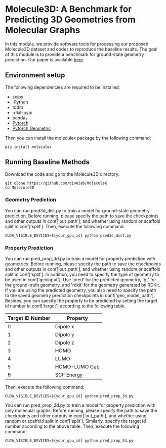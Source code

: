 # Molecule3D: A Benchmark for Predicting 3D Geometries from Molecular Graphs
In this module, we provide software tools for processing our proposed Molecule3D dataset and codes to reproduce the baseline results. The goal of this module is to provide a benchmark for ground-state geometry prediction. Our paper is available [here](https://openreview.net/forum?id=m5rEiGxOGiL).

## Environment setup
The following dependencies are required to be installed:

- scipy
- IPython
- tqdm
- rdkit-pypi
- pandas
- [Pytorch](https://pytorch.org/get-started/locally/)
- [Pytorch Geometric](https://pytorch-geometric.readthedocs.io/en/latest/notes/installation.html)

Then you can install the moleculex package by the following command:

```
pip install moleculex
```

## Running Baseline Methods

Download the code and go to the Molecule3D directory:

```
git clone https://github.com/divelab/MoleculeX
cd Molecule3D
```

### Geometry Prediction
You can run pred3d_dist.py to train a model for ground-state geometry prediction. Before running, please specify the path to save the checkpoints and other outputs in conf['out_path'], and whether using random or scaffold split in conf['split']. Then, execute the following command:

```
CUDA_VISIBLE_DEVICES=${your_gpu_id} python pred3d_dist.py
```

### Property Prediction
You can run pred_prop_3d.py to train a model for property prediction with geometries. Before running, please specify the path to save the checkpoints and other outputs in conf['out_path'], and whether using random or scaffold split in conf['split']. In addition, you need to specify the type of geometry to be used in conf['geoinput']. Use 'pred' for the predicted geometry, 'gt' for the ground-truth geometry, and 'rdkit' for the geometry generated by RDKit. If you are using the predicted geometry, you also need to specify the path to the saved geometry prediction checkpoints in conf['geo_model_path']. Besides, you can specify the property to be predicted by setting the target id number in conf['target'] according to the following table.

| Target ID Number | Property |
| ---------------- | -------- |
| 0 | Dipole x |
| 1 | Dipole y |
| 2 | Dipole z |
| 3 | HOMO |
| 4 | LUMO |
| 5 | HOMO-LUMO Gap |
| 6 | SCF Energy |

Then, execute the following command:

```
CUDA_VISIBLE_DEVICES=${your_gpu_id} python pred_prop_3d.py
```

You can run pred_prop_2d.py to train a model for property prediction with only molecular graphs. Before running, please specify the path to save the checkpoints and other outputs in conf['out_path'], and whether using random or scaffold split in conf['split']. Similarly, specify the target id number according to the above table. Then, execute the following command:

```
CUDA_VISIBLE_DEVICES=${your_gpu_id} python pred_prop_2d.py
```